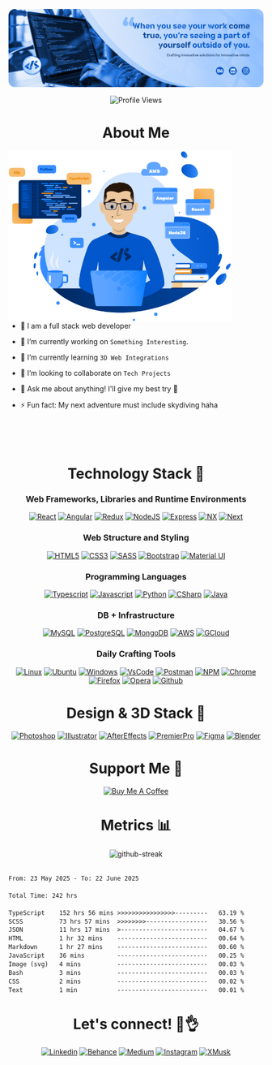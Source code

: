 [![MasterHead](./DS_Git_Banner.png)](https://github.com/sevilladiego8)

<p align="center">
  <img src="https://komarev.com/ghpvc/?username=sevilladiego8&color=blue&style=flat" alt="Profile Views">
</p>

<!--

# My Git Stats 📊

[![Top Langs](https://github-readme-stats.vercel.app/api/top-langs/?username=sevilladiego8)](https://github.com/anuraghazra/github-readme-stats)

-->

<h1 align="center">About Me</h1>

<img  src="./ds-dev-git.png" height="336px" width="440" align="right" style="padding-right: 64px;"/> 

<br />
<br />

- 👋 I am a full stack web developer

- 🌟 I’m currently working on `Something Interesting`.

- 🌱 I’m currently learning `3D Web Integrations`

- 🚀 I’m looking to collaborate on `Tech Projects`

- 💬 Ask me about anything! I'll give my best try 🧐

- ⚡ Fun fact: My next adventure must include skydiving haha

<br />
<br />
<br />

<h1 align="center">Technology Stack 🤖</h1>

<h3 align="center">Web Frameworks, Libraries and Runtime Environments</h3>
<p align="center">  
  <a href="https://react.dev/" target="_blank">
    <img  src="https://img.shields.io/badge/react%20-%2320232a.svg?&style=for-the-badge&logo=react&logoColor" alt="React"></a>
  <a href="https://angular.io/" target="_blank">
    <img  src="https://img.shields.io/badge/Angular-DD0031?style=for-the-badge&logo=angular&logoColor=white" alt="Angular"></a>
  <a href="https://redux.js.org/" target="_blank">
    <img src="https://img.shields.io/badge/redux-%23593d88.svg?style=for-the-badge&logo=redux&logoColor=white" alt="Redux"></a>
  <a href="https://nodejs.org/en/blog/release/v18.17.0" target="_blank">
    <img  src="https://img.shields.io/badge/node.js-6DA55F?style=for-the-badge&logo=node.js&logoColor=white" alt="NodeJS"></a>
  <a href="https://expressjs.com/" target="_blank">
    <img  src="https://img.shields.io/badge/express.js-%23404d59.svg?style=for-the-badge&logo=express&logoColor=%2361DAFB" alt="Express"></a>
  <a href="https://nx.dev/" target="_blank">
    <img src="https://img.shields.io/badge/nx-143055?style=for-the-badge&logo=nx&logoColor=white" alt="NX"></a>
  <a href="https://nextjs.org/" target="_blank">
    <img src="https://img.shields.io/badge/Next-black?style=for-the-badge&logo=next.js&logoColor=white" alt="Next"></a>
</p>

<h3 align="center">Web Structure and Styling</h3>
<p align="center">  
  <a href="https://www.w3schools.com/html/" target="_blank">
    <img  src="https://img.shields.io/badge/HTML5-E34F26?style=for-the-badge&logo=html5&logoColor=white" alt="HTML5"></a>
  <a href="https://developer.mozilla.org/en-US/docs/Web/CSS">
    <img  src="https://img.shields.io/badge/CSS3-1572B6?style=for-the-badge&logo=css3&logoColor=white" alt="CSS3"></a>
  <a href="https://sass-lang.com/documentation/syntax/#scss" target="_blank">
    <img  src="https://img.shields.io/badge/SASS-hotpink.svg?style=for-the-badge&logo=SASS&logoColor=white" alt="SASS"></a>
  <a href="https://getbootstrap.com" target="_blank">
    <img  src="https://img.shields.io/badge/Bootstrap-563D7C?style=for-the-badge&logo=bootstrap&logoColor=white" alt="Bootstrap"></a>
    <a href="https://mui.com/" target="_blank">
    <img  src="https://img.shields.io/badge/MUI-%230081CB.svg?style=for-the-badge&logo=mui&logoColor=white" alt="Material UI"></a>
</p>

<h3 align="center">Programming Languages</h3>
<p align="center">  
  <a href="https://www.typescriptlang.org/" target="_blank">
    <img  src="https://img.shields.io/badge/TypeScript-007ACC?style=for-the-badge&logo=typescript&logoColor=white" alt="Typescript"></a>
  <a href="https://www.javascript.com/" target="_blank">
    <img  src="https://img.shields.io/badge/JavaScript-323330?style=for-the-badge&logo=javascript&logoColor=F7DF1E" alt="Javascript"></a>
  <a href="https://www.python.org/" target="_blank">
    <img  src="https://img.shields.io/badge/python-3670A0?style=for-the-badge&logo=python&logoColor=ffdd54" alt="Python"></a>
    <a href="https://dotnet.microsoft.com/en-us/languages/csharp" target="_blank">
    <img  src="https://img.shields.io/badge/c%23-%23239120.svg?style=for-the-badge&logo=csharp&logoColor=white" alt="CSharp"></a>
    <a href="https://www.java.com/" target="_blank">
    <img  src="https://img.shields.io/badge/java-%23ED8B00.svg?style=for-the-badge&logo=openjdk&logoColor=white" alt="Java"></a>
</p>

<h3 align="center">DB + Infrastructure</h3>
<p align="center">  
  <a href="https://www.mysql.com/" target="_blank">
    <img src="https://img.shields.io/badge/MySQL-005C84?style=for-the-badge&logo=mysql&logoColor=white" alt="MySQL"></a>
  <a href="https://www.postgresql.org/" target="_blank">
    <img src="https://img.shields.io/badge/PostgreSQL-316192?style=for-the-badge&logo=postgresql&logoColor=white" alt="PostgreSQL"></a>
  <a href="https://www.mongodb.com/" target="_blank">
    <img src="https://img.shields.io/badge/MongoDB-4EA94B?style=for-the-badge&logo=mongodb&logoColor=white" alt="MongoDB"></a>
   <a href="https://aws.amazon.com/" target="_blank">
    <img src="https://img.shields.io/badge/Amazon_AWS-FF9900?style=for-the-badge&logo=amazonaws&logoColor=white" alt="AWS"></a>
  <a href="https://cloud.google.com/" target="_blank">
    <img src="https://img.shields.io/badge/GoogleCloud-%234285F4.svg?style=for-the-badge&logo=google-cloud&logoColor=white" alt="GCloud"></a>
</p>

<h3 align="center">Daily Crafting Tools</h3>
<p align="center">  
  <a href="https://www.linux.org/" target="_blank">
    <img src="https://img.shields.io/badge/Linux-FCC624?style=for-the-badge&logo=linux&logoColor=black" alt="Linux"></a>
  <a href="https://ubuntu.com/pro" target="_blank">
    <img src="https://img.shields.io/badge/Ubuntu-E95420?style=for-the-badge&logo=ubuntu&logoColor=white" alt="Ubuntu"></a>
  <a href="https://www.microsoft.com/en-us/windows?r=1" target="_blank">
    <img src="https://img.shields.io/badge/Windows-0078D6?style=for-the-badge&logo=windows&logoColor=white" alt="Windows"></a>
  <a href="https://code.visualstudio.com/" target="_blank">
    <img src="https://img.shields.io/badge/Visual%20Studio%20Code-0078d7.svg?style=for-the-badge&logo=visual-studio-code&logoColor=white" alt="VsCode"></a>
  <a href="https://www.postman.com/" target="_blank">
    <img src="https://img.shields.io/badge/Postman-FF6C37?style=for-the-badge&logo=postman&logoColor=white" alt="Postman"></a>
  <a href="https://www.npmjs.com/" target="_blank">
    <img src="https://img.shields.io/badge/NPM-%23000000.svg?style=for-the-badge&logo=npm&logoColor=white" alt="NPM"></a>
  <a href="https://www.google.com/chrome/" target="_blank">
    <img src="https://img.shields.io/badge/Google%20Chrome-4285F4?style=for-the-badge&logo=GoogleChrome&logoColor=white" alt="Chrome"></a>
  <a href="https://www.mozilla.org/en-US/firefox/" target="_blank">
    <img src="https://img.shields.io/badge/Firefox-FF7139?style=for-the-badge&logo=Firefox-Browser&logoColor=white" alt="Firefox"></a>
  <a href="https://www.opera.com/" target="_blank">
    <img src="https://img.shields.io/badge/Opera-FF1B2D?style=for-the-badge&logo=Opera&logoColor=white" alt="Opera"></a>
  <a href="https://github.com/" target="_blank">
    <img src="https://img.shields.io/badge/GitHub-100000?style=for-the-badge&logo=github&logoColor=white" alt="Github"></a>
</p>

<h1 align="center">Design & 3D Stack 🎨</h1>

<p align="center">  
  <a href="https://www.adobe.com/products/photoshop.html" target="_blank">
    <img src="https://img.shields.io/badge/adobe%20photoshop-%2331A8FF.svg?style=for-the-badge&logo=adobe%20photoshop&logoColor=white" alt="Photoshop"></a>
  <a href="https://www.adobe.com/products/illustrator.html" target="_blank">
    <img src="https://img.shields.io/badge/adobe%20illustrator-%23FF9A00.svg?style=for-the-badge&logo=adobe%20illustrator&logoColor=white" alt="Illustrator"></a>
  <a href="https://www.adobe.com/products/aftereffects.html" target="_blank">
    <img src="https://img.shields.io/badge/Adobe%20After%20Effects-9999FF.svg?style=for-the-badge&logo=Adobe%20After%20Effects&logoColor=white" alt="AfterEffects"></a>
  <a href="https://www.adobe.com/products/premierpro.html" target="_blank">
    <img src="https://img.shields.io/badge/Adobe%20Premiere%20Pro-9999FF.svg?style=for-the-badge&logo=Adobe%20Premiere%20Pro&logoColor=white" alt="PremierPro"></a>
  <a href="https://www.figma.com/" target="_blank">
    <img src="https://img.shields.io/badge/figma-%23F24E1E.svg?style=for-the-badge&logo=figma&logoColor=white" alt="Figma"></a>
  <a href="https://www.blender.org/" target="_blank">
    <img src="https://img.shields.io/badge/blender-%23F5792A.svg?style=for-the-badge&logo=blender&logoColor=white" alt="Blender"></a>
</p>

<h1 align="center">Support Me 🤝</h1>
<p align="center">  
<a href="https://www.buymeacoffee.com/diegosevilla" target="_blank"><img src="https://cdn.buymeacoffee.com/buttons/v2/arial-blue.png" alt="Buy Me A Coffee" style="height: 60px !important;width: 217px !important;" ></a>
<p>

<h1 align="center">Metrics 📊</h1>
<div align="center">
  <img align="center" src="https://github-readme-streak-stats.herokuapp.com/?user=sevilladiego8&theme=default&ring=388EFF&fire=0157CB&currStreakLabel=0157CB&currStreakNum=002557&sideNums=002557" alt="github-streak" />
</div>
<br />

<!--START_SECTION:waka-->

```txt
From: 23 May 2025 - To: 22 June 2025

Total Time: 242 hrs

TypeScript    152 hrs 56 mins >>>>>>>>>>>>>>>>---------   63.19 %
SCSS          73 hrs 57 mins  >>>>>>>>-----------------   30.56 %
JSON          11 hrs 17 mins  >------------------------   04.67 %
HTML          1 hr 32 mins    -------------------------   00.64 %
Markdown      1 hr 27 mins    -------------------------   00.60 %
JavaScript    36 mins         -------------------------   00.25 %
Image (svg)   4 mins          -------------------------   00.03 %
Bash          3 mins          -------------------------   00.03 %
CSS           2 mins          -------------------------   00.02 %
Text          1 min           -------------------------   00.01 %
```

<!--END_SECTION:waka-->

<h1 align="center">Let's connect! 📱👌</h1>

<p align="center">  
  <a href="https://www.linkedin.com/in/diego-sevilla-11242618a/" target="_blank">
    <img src="https://img.shields.io/badge/linkedin-%230077B5.svg?&style=for-the-badge&logo=linkedin&logoColor=white" alt="Linkedin"></a>
  <a href="https://www.behance.net/diegooosevilla" target="_blank">
    <img src="https://img.shields.io/badge/Behance-1769ff?style=for-the-badge&logo=behance&logoColor=white" alt="Behance"></a>
  <a href="https://medium.com/@diegooo.sevilla" target="_blank">
    <img src="https://img.shields.io/badge/Medium-12100E?style=for-the-badge&logo=medium&logoColor=white" alt="Medium"></a>
  <a href="https://www.instagram.com/ds.signer.dev" target="_blank">
    <img src="https://img.shields.io/badge/Instagram-E4405F?style=for-the-badge&logo=instagram&logoColor=white" alt="Instagram"></a>
  <a href="https://x.com/diegooo_sevilla" target="_blank">
    <img src="https://img.shields.io/badge/X-%23000000.svg?style=for-the-badge&logo=X&logoColor=white" alt="XMusk"></a>
</p>

